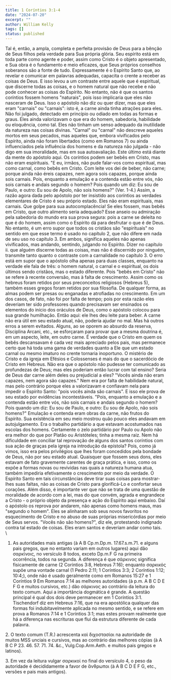 ```yaml
---
title: 1 Coríntios 3:1-4
date: "2024-07-20"
excerpt: ""
author: William Kelly
tags: []
status: published
---
```


Tal é, então, a ampla, completa e perfeita provisão de Deus para a
bênção de Seus filhos pela verdade para Sua própria glória. Seu espírito
está em toda parte como agente e poder, assim como Cristo é o objeto
apresentado, e Sua obra é o fundamento e meio eficazes, que Seus
próprios conselhos soberanos são a fonte de tudo. Expressamente é o
Espírito Santo que, ao revelar e comunicar em palavras adequadas,
capacita o crente a receber as coisas de Deus. E isso levou a um
contraste entre aquele que é espiritual, que discerne todas as coisas, e
o homem natural que não recebe e não pode conhecer as coisas do
Espírito. No entanto, não é que os santos coríntios fossem homens
\"naturais\", pois isso implicaria que eles não nasceram de Deus. Isso o
apóstolo não diz ou quer dizer, mas que eles eram \"carnais\" ou
\"carnais\": isto é, a carne ainda tinha atrações para eles. Não foi
julgado, detectado em princípio ou odiado em todas as formas e graus.
Eles ainda valorizavam o que era do homem, sabedoria, habilidade ou
eloquência, como tal. Eles não tinham um senso adequado da inutilidade
da natureza nas coisas divinas. \"Carnal\" ou \"carnal\" não descreve
aqueles mortos em seus pecados, mas aqueles que, embora vivificados pelo
Espírito, ainda não foram libertados (como em Romanos 7) ou ainda
influenciados pela influência dos homens e da natureza não julgada - não
digo em sua imoralidade, mas em sua autoavaliação. Este último está
diante da mente do apóstolo aqui. Os coríntios podem ser bebês em
Cristo, mas não eram espirituais. \"E eu, irmãos, não pude falar-vos
como espiritual, mas como carnal, como bebês em Cristo. Com leite vos
dei de beber, não carne; porque ainda não éreis capazes, nem agora sois
capazes, porque ainda sois carnais. Pois, enquanto a emulação e a
contenda estão entre vós, não sois carnais e andais segundo o homem?
Pois quando um diz: Eu sou de Paulo, e outro: Eu sou de Apolo, não sois
homens?\" (Ver. 1-4.) Assim, a razão agora dada pelo apóstolo por ter
insistido aos coríntios as verdades elementares de Cristo é seu próprio
estado. Eles não eram espirituais, mas carnais. Que golpe para sua
autocomplacência! Se eles fossem, mas bebês em Cristo, que outro
alimento seria adequado? Esse anseio ou admiração pela sabedoria do
mundo era sua prova segura: pois a carne se deleita no que é do homem,
assim como o Espírito dá para desfrutar o que é de Deus. No entanto, é
um erro supor que todos os cristãos são \"espirituais\" no sentido em
que esse termo é usado no capítulo 2, que não difere em nada de seu uso
no capítulo 3. Em ambos, significa aqueles não apenas vivificados, mas
andando, sentindo, julgando no Espírito. Dizer no capítulo ii. que
alguém discerne todas as coisas, mas não é discernido por ninguém,
transmite tanto quanto o contraste com a carnalidade no capítulo 3. O
erro está em supor que o apóstolo olha apenas para duas classes,
enquanto na verdade ele fala de três: o homem natural, o carnal e o
espiritual, os dois últimos sendo cristãos, mas o estado diferente. Pois
\"bebês em Cristo\" não se refere à recente conversão, mas à falta de
crescimento. Assim como os hebreus foram retidos por seus preconceitos
religiosos (Hebreus 5), também esses gregos foram retidos por sua
filosofia. De qualquer forma, as almas podem ser presas ou enganadas e
atrofiadas no crescimento. Em um dos casos, de fato, não foi por falta
de tempo; pois por esta razão eles deveriam ter sido professores quando
precisavam ser ensinados os elementos do início dos oráculos de Deus,
como o apóstolo colocou para sua grande humilhação. Então aqui: ele lhes
deu leite para beber. A carne não era útil em seu estado atual, não,
poderia ajudar no mal. Mas há outros erros a serem evitados. Alguns, ao
se oporem ao absurdo da reserva, Disciplina Arcani, etc., se esforçaram
para provar que a mesma doutrina é, em um aspecto, leite, em outro
carne. É verdade que o Cristo em quem os bebês descansavam é cada vez
mais apreciado pelos pais, mas permanece certo que há toda uma gama de
verdades quanto a Ele que um estado carnal ou mesmo imaturo no crente
tornaria inoportuno. O mistério de Cristo e da igreja em Efésios e
Colossenses é mais do que o sacerdócio de Cristo em Hebreus. Não era que
o apóstolo não pudesse ter comunicado as profundezas de Deus; mas eles
poderiam então lucrar com tal ensino? Seria de Deus dar carne além deles
ou prejudicial a eles? \"Vocês ainda não eram capazes, nem agora são
capazes.\" Nem era por falta de habilidade natural, mas pelo contrário
porque eles a valorizavam e confiavam nela para impedir o Espírito
Santo: \"pois vocês ainda são carnais\". E isso ele prova de seu estado
por evidências incontestáveis. \"Pois, enquanto a emulação e a contenda
estão entre vós, não sois carnais e andais segundo o homem? Pois quando
um diz: Eu sou de Paulo, e outro: Eu sou de Apolo, não sois homens?\"
Emulação e contenda eram obras da carne, não frutos do Espírito. Sua
existência em seu meio mostrou quão pouco eles andavam em
autojulgamento. Era o trabalho partidário a que estavam acostumados nas
escolas dos homens. Certamente o zelo partidário por Paulo ou Apolo não
era melhor do que por Platão ou Aristóteles; tinha a mesma raiz. Nem há
dificuldade em conciliar tal reprovação de alguns dos santos coríntios
com sua ação de graças pela igreja na introdução da epístola? Pois, como
já vimos, isso era pelos privilégios que lhes foram concedidos pela
bondade de Deus, não por seu estado atual. Quaisquer que fossem seus
dons, eles estavam de fato gravemente carentes de graça prática, e isso,
como os expõe a formas novas ou revividas nas quais a natureza humana
atua, também impediria efetivamente o crescimento por meio da verdade. O
Espírito Santo em tais circunstâncias deve tirar suas coisas para
mostrar-lhes suas faltas, não as coisas de Cristo para glorificá-Lo e
confortar seus corações. Além disso, é importante ver que não se trata
de uma questão de moralidade de acordo com a lei, mas do que convém,
agrada e engrandece a Cristo - o próprio objeto da presença e ação do
Espírito aqui embaixo. Daí o apóstolo os reprova por andarem, não apenas
como homens maus, mas \"segundo o homem\". Eles se alinharam sob seus
novos favoritos no esquecimento de Cristo e no abuso de suas próprias
misericórdias por meio de Seus servos. \"Vocês não são homens?\", diz
ele, protestando indignado contra tal estado de coisas. Eles eram santos
e deveriam andar como tais.\
\

1. As autoridades mais antigas (à A B Cp.m.Dp.m. 17.67.s.m.71. e alguns
   pais gregos, que no entanto variam em outros lugares) aqui dão
   σαρκίνοις, no versículo 8 todos, exceto Dp.m.F G na primeira ocorrência,
   todos na segunda. A diferença é que σάρκινος significa fisicamente de
   carne (2 Coríntios 3:8, Hebreus 7:16); enquanto σαρκικός supõe uma
   vontade carnal (1 Pedro 2:11; 1 Coríntios 3:3; 2 Coríntios 1:12; 10:4;),
   onde não é usado geralmente como em Romanos 15:27 e 1 Coríntios 9 Em
   Romanos 7:14 as melhores autoridades (à p.m. A B C D E F G e muitos
   cursivos, etc.) dão σάρκινος ao contrário da leitura do texto comum.
   Aqui a importância dogmática é grande. A questão principal é qual dos
   dois deve permanecer em 1 Coríntios 3:1. Tischendorf diz em Hebreus
   7:16, que na era apostólica qualquer das formas foi indubitavelmente
   aplicada no mesmo sentido, e se refere em prova a Romanos 7:14 e 1
   Coríntios 3:1; mas estes provam realmente que há a diferença nas
   escrituras que flui da estrutura diferente de cada palavra.

2\. O texto comum (T.R.) acrescenta καὶ διχοστασίαι na autoridade de
muitos MSS unciais e cursivos, mas ao contrário das melhores cópias (à A
B C P 23. 46. 57. 71. 74. &c., Vulg.Cop.Arm.Aeth. e muitos pais gregos e
latinos).

3\. Em vez da leitura vulgar σαρκικοί no final do versículo 4, o peso da
autoridade é decididamente a favor de ἄνθρωποι (à A B C D E F G, etc.,
versões e pais mais antigos).
